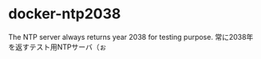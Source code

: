 # docker-ntp2038
The NTP server always returns year 2038 for testing purpose. 常に2038年を返すテスト用NTPサーバ（ぉ
